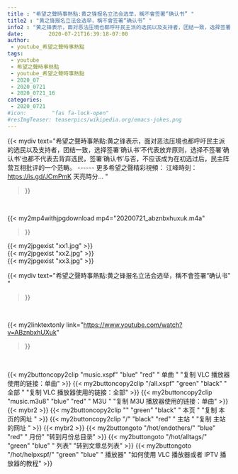 ```yaml
---
title : "希望之聲時事熱點:黄之锋报名立法会选举，稱不會签署“确认书” "
title2 : "黄之锋报名立法会选举，稱不會签署“确认书” "
info2 : "黄之锋表示，面对恶法压境也都呼吁民主派的选民以及支持者，团结一致，选择签署‘确认书’不代表放弃原则，选择不签署‘确认书’也都不代表去背弃选民，签署‘确认书’与否，不应该成为在初选过后，民主阵营互相批评的一个范畴。 ------ 更多希望之聲精彩視頻： 江峰時刻： https://is.gd/JCmPmK 天亮時分... "
date:        2020-07-21T16:39:18-07:00
author:
 - youtube_希望之聲時事熱點
tags:
 - youtube
 - 希望之聲時事熱點
 - youtube_希望之聲時事熱點
 - 2020_07
 - 2020_0721
 - 2020_0721_16
categories:
 - 2020_0721
#icon:        "fas fa-lock-open"
#resImgTeaser: teaserpics/wikipedia.org/emacs-jokes.png
---
```


{{< mydiv text="希望之聲時事熱點:黄之锋表示，面对恶法压境也都呼吁民主派的选民以及支持者，团结一致，选择签署‘确认书’不代表放弃原则，选择不签署‘确认书’也都不代表去背弃选民，签署‘确认书’与否，不应该成为在初选过后，民主阵营互相批评的一个范畴。 ------ 更多希望之聲精彩視頻： 江峰時刻： https://is.gd/JCmPmK 天亮時分... "
>}}
<br>


{{< my2mp4withjpgdownload mp4="20200721_abznbxhuxuk.m4a"
>}}

{{< my2jpgexist "xx1.jpg" >}}<br>
{{< my2jpgexist "xx2.jpg" >}}<br>
{{< my2jpgexist "xx3.jpg" >}}<br>



{{< mydiv text="希望之聲時事熱點:黄之锋报名立法会选举，稱不會签署“确认书” "
>}}
<br>

{{< my2linktextonly link="https://www.youtube.com/watch?v=ABznbxhUXuk"
>}}


<br>

{{< my2buttoncopy2clip "music.xspf"        "blue"   "red"    " 单曲 "  "复制 VLC 播放器使用的链接：单曲" >}} {{< my2buttoncopy2clip "/all.xspf"         "green"  "black"  " 全部 "  "复制 VLC 播放器使用的链接：全部" >}} {{< my2buttoncopy2clip "music.m3u8"        "blue"   "red"    " M3U  "    "复制 M3U 播放器使用的链接：单曲" >}} {{< mybr2 >}} {{< my2buttoncopy2clip ""                  "green"  "black"  " 本页 "    "复制 本页的网址 " >}} {{< my2buttoncopy2clip "/"                 "black"  "red"    " 主站 "    "复制 主站的网址 " >}} {{< mybr2 >}} {{< my2buttongoto      "/hot/endothers/"   "blue"   "red"    " 月份"   "转到月份总目录" >}} {{< my2buttongoto      "/hot/alltags/"     "green"  "blue"   " 列表"   "转到文章总列表" >}} {{< my2buttongoto      "/hot/helpxspf/"    "green"  "blue"   " 播放器" "如何使用 VLC 播放器或者 IPTV 播放器的教程" >}} 
